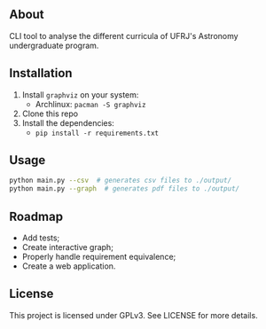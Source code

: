 About
---

CLI tool to analyse the different curricula of UFRJ's Astronomy undergraduate program.


Installation
---

1. Install `graphviz` on your system:
    - Archlinux: `pacman -S graphviz`
1. Clone this repo
1. Install the dependencies:
    - `pip install -r requirements.txt`


Usage
---

```bash
python main.py --csv  # generates csv files to ./output/
python main.py --graph  # generates pdf files to ./output/
```


Roadmap
---

- Add tests;
- Create interactive graph;
- Properly handle requirement equivalence;
- Create a web application.


License
---

This project is licensed under GPLv3. See LICENSE for more details.
